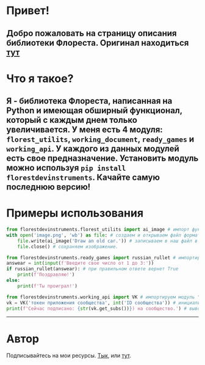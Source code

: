 # Привет!
Добро пожаловать на страницу описания библиотеки Флореста. Оригинал находиться [тут](https://pypi.org/project/florestdevinstruments/)
----------
# Что я такое?
Я - библиотека Флореста, написанная на Python и имеющая обширный функционал, который с каждым днем только увеличивается.
У меня есть 4 модуля: `florest_utilits`, `working_document`, `ready_games` и `working_api`.
У каждого из данных модулей есть свое предназначение.
Установить модуль можно используя `pip install florestdevinstruments`. Качайте самую последнюю версию!
----------
# Примеры использования
```python
from florestdevinstruments.florest_utilits import ai_image # импорт функции "ai_image" из модуля florest_utilits.
with open('image.png', 'wb') as file: # создаем и открываем файл формата .png
    file.write(ai_image('Draw an old car.')) # записываем в наш файл в изображение
    file.close() # сохраняем изображение.
```

```python
from florestdevinstruments.ready_games import russian_rullet # импортируем русскую рулетку
answear = int(input(f'Введите свое число от 1 до 3:'))
if russian_rullet(answear): # при правильном ответе вернет True
    print(f'Поздравляю!')
else:
    print(f'Ты проиграл!')
```

```python
from florestdevinstruments.working_api import VK # импортируем модуль "VK"
vk = VK('токен приложения сообщества', int('ID сообщества')) # инициализация класса
print(f'Сейчас подписано: {str(vk.get_subs())}) на сообщество.') # выводим количество подписчиков на экран.
```
----------
# Автор
Подписывайтесь на мои ресурсы. [Тык](https://telegra.ph/Socseti-Floresta-06-28), или [тут](https://taplink.cc/florestone4185).
